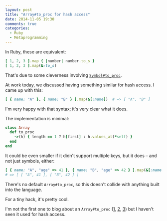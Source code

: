 ```yaml
---
layout: post
title: "Array#to_proc for hash access"
date: 2014-11-05 19:30
comments: true
categories:
  - Ruby
  - Metaprogramming
---
```


In Ruby, these are equivalent:

``` ruby
[ 1, 2, 3 ].map { |number| number.to_s }
[ 1, 2, 3 ].map(&:to_s)
```

That's due to some cleverness involving [`Symbol#to_proc`](http://ruby-doc.org/core-2.1.4/Symbol.html#method-i-to_proc).

At work today, we discussed having something similar for hash access. I came up with this:

``` ruby
[ { name: "A" }, { name: "B" } ].map(&[:name])  # => [ "A", "B" ]
```

I'm very happy with that syntax; it's very clear what it does.

The implementation is minimal:

``` ruby
class Array
  def to_proc
    ->(h) { length == 1 ? h[first] : h.values_at(*self) }
  end
end
```

It could be even smaller if it didn't support multiple keys, but it does – and not just symbols, either:

``` ruby
[ { name: "A", "age" => 41 }, { name: "B", "age" => 42 } ].map(&[:name, "age"])
# => [ [ "A", 41 ], [ "B", 42 ] ]
```

There's no default `Array#to_proc`, so this doesn't collide with anything built into the language.

For a tiny hack, it's pretty cool.

I'm not the first one to blog about an `Array#to_proc` ([1][a], [2][b], [3][c]) but I haven't seen it used for hash access.

[a]: http://www.sanityinc.com/articles/adding-array-to-proc-to-ruby/
[b]: https://rails.lighthouseapp.com/projects/8994/tickets/1253-arrayto_proc
[c]: http://blade.nagaokaut.ac.jp/cgi-bin/scat.rb/ruby/ruby-talk/199820
